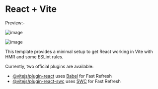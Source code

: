 # React + Vite

Preview:-

![image](https://github.com/kishore28kumar/article-summaraize/assets/139374121/95f2865f-a8fe-4d48-893c-fb07e210b8ac)

![image](https://github.com/kishore28kumar/article-summaraize/assets/139374121/76b288ec-0979-4959-bbf7-7f8c56aac1ab)

This template provides a minimal setup to get React working in Vite with HMR and some ESLint rules.

Currently, two official plugins are available:

- [@vitejs/plugin-react](https://github.com/vitejs/vite-plugin-react/blob/main/packages/plugin-react/README.md) uses [Babel](https://babeljs.io/) for Fast Refresh
- [@vitejs/plugin-react-swc](https://github.com/vitejs/vite-plugin-react-swc) uses [SWC](https://swc.rs/) for Fast Refresh
